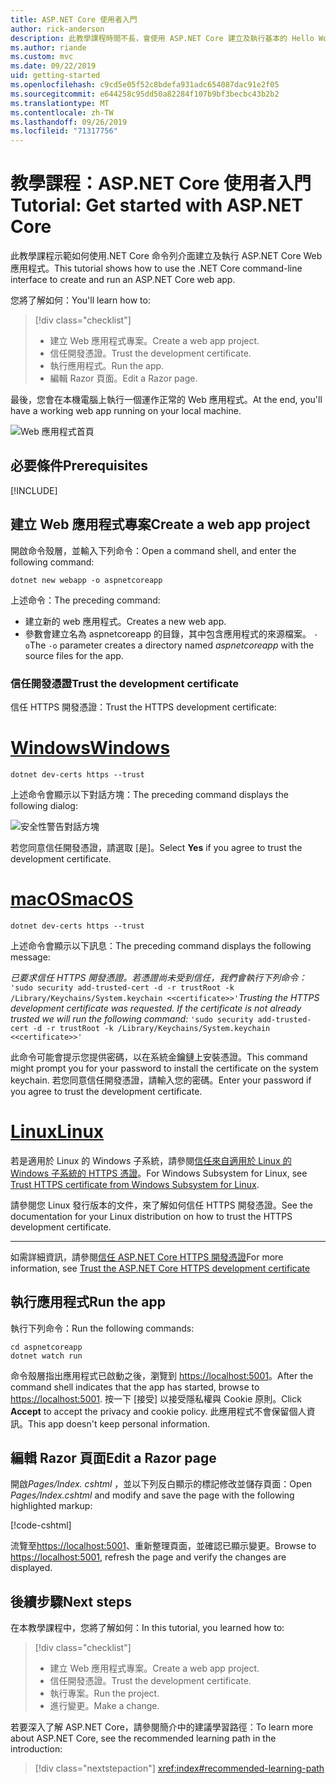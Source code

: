 ```yaml
---
title: ASP.NET Core 使用者入門
author: rick-anderson
description: 此教學課程時間不長，會使用 ASP.NET Core 建立及執行基本的 Hello World 應用程式。
ms.author: riande
ms.custom: mvc
ms.date: 09/22/2019
uid: getting-started
ms.openlocfilehash: c9cd5e05f52c8bdefa931adc654087dac91e2f05
ms.sourcegitcommit: e644258c95dd50a82284f107b9bf3becbc43b2b2
ms.translationtype: MT
ms.contentlocale: zh-TW
ms.lasthandoff: 09/26/2019
ms.locfileid: "71317756"
---
```

# <a name="tutorial-get-started-with-aspnet-core"></a><span data-ttu-id="570b1-103">教學課程：ASP.NET Core 使用者入門</span><span class="sxs-lookup"><span data-stu-id="570b1-103">Tutorial: Get started with ASP.NET Core</span></span>

<span data-ttu-id="570b1-104">此教學課程示範如何使用.NET Core 命令列介面建立及執行 ASP.NET Core Web 應用程式。</span><span class="sxs-lookup"><span data-stu-id="570b1-104">This tutorial shows how to use the .NET Core command-line interface to create and run an ASP.NET Core web app.</span></span>

<span data-ttu-id="570b1-105">您將了解如何：</span><span class="sxs-lookup"><span data-stu-id="570b1-105">You'll learn how to:</span></span>

> [!div class="checklist"]
> * <span data-ttu-id="570b1-106">建立 Web 應用程式專案。</span><span class="sxs-lookup"><span data-stu-id="570b1-106">Create a web app project.</span></span>
> * <span data-ttu-id="570b1-107">信任開發憑證。</span><span class="sxs-lookup"><span data-stu-id="570b1-107">Trust the development certificate.</span></span>
> * <span data-ttu-id="570b1-108">執行應用程式。</span><span class="sxs-lookup"><span data-stu-id="570b1-108">Run the app.</span></span>
> * <span data-ttu-id="570b1-109">編輯 Razor 頁面。</span><span class="sxs-lookup"><span data-stu-id="570b1-109">Edit a Razor page.</span></span>

<span data-ttu-id="570b1-110">最後，您會在本機電腦上執行一個運作正常的 Web 應用程式。</span><span class="sxs-lookup"><span data-stu-id="570b1-110">At the end, you'll have a working web app running on your local machine.</span></span>

![Web 應用程式首頁](_static/home-page.png)

## <a name="prerequisites"></a><span data-ttu-id="570b1-112">必要條件</span><span class="sxs-lookup"><span data-stu-id="570b1-112">Prerequisites</span></span>

[!INCLUDE[](~/includes/3.0-SDK.md)]

## <a name="create-a-web-app-project"></a><span data-ttu-id="570b1-113">建立 Web 應用程式專案</span><span class="sxs-lookup"><span data-stu-id="570b1-113">Create a web app project</span></span>

<span data-ttu-id="570b1-114">開啟命令殼層，並輸入下列命令：</span><span class="sxs-lookup"><span data-stu-id="570b1-114">Open a command shell, and enter the following command:</span></span>

```dotnetcli
dotnet new webapp -o aspnetcoreapp
```

<span data-ttu-id="570b1-115">上述命令：</span><span class="sxs-lookup"><span data-stu-id="570b1-115">The preceding command:</span></span>

* <span data-ttu-id="570b1-116">建立新的 web 應用程式。</span><span class="sxs-lookup"><span data-stu-id="570b1-116">Creates a new web app.</span></span>  
* <span data-ttu-id="570b1-117">參數會建立名為 aspnetcoreapp 的目錄，其中包含應用程式的來源檔案。 `-o`</span><span class="sxs-lookup"><span data-stu-id="570b1-117">The `-o` parameter creates a directory named *aspnetcoreapp* with the source files for the app.</span></span>

### <a name="trust-the-development-certificate"></a><span data-ttu-id="570b1-118">信任開發憑證</span><span class="sxs-lookup"><span data-stu-id="570b1-118">Trust the development certificate</span></span>

<span data-ttu-id="570b1-119">信任 HTTPS 開發憑證：</span><span class="sxs-lookup"><span data-stu-id="570b1-119">Trust the HTTPS development certificate:</span></span>

# <a name="windowstabwindows"></a>[<span data-ttu-id="570b1-120">Windows</span><span class="sxs-lookup"><span data-stu-id="570b1-120">Windows</span></span>](#tab/windows)

```dotnetcli
dotnet dev-certs https --trust
```

<span data-ttu-id="570b1-121">上述命令會顯示以下對話方塊：</span><span class="sxs-lookup"><span data-stu-id="570b1-121">The preceding command displays the following dialog:</span></span>

![安全性警告對話方塊](~/getting-started/_static/cert.png)

<span data-ttu-id="570b1-123">若您同意信任開發憑證，請選取 [是]。</span><span class="sxs-lookup"><span data-stu-id="570b1-123">Select **Yes** if you agree to trust the development certificate.</span></span>

# <a name="macostabmacos"></a>[<span data-ttu-id="570b1-124">macOS</span><span class="sxs-lookup"><span data-stu-id="570b1-124">macOS</span></span>](#tab/macos)

```dotnetcli
dotnet dev-certs https --trust
```

<span data-ttu-id="570b1-125">上述命令會顯示以下訊息：</span><span class="sxs-lookup"><span data-stu-id="570b1-125">The preceding command displays the following message:</span></span>

<span data-ttu-id="570b1-126">*已要求信任 HTTPS 開發憑證。若憑證尚未受到信任，我們會執行下列命令：* `'sudo security add-trusted-cert -d -r trustRoot -k /Library/Keychains/System.keychain <<certificate>>'`</span><span class="sxs-lookup"><span data-stu-id="570b1-126">*Trusting the HTTPS development certificate was requested. If the certificate is not already trusted we will run the following command:* `'sudo security add-trusted-cert -d -r trustRoot -k /Library/Keychains/System.keychain <<certificate>>'`</span></span>

<span data-ttu-id="570b1-127">此命令可能會提示您提供密碼，以在系統金鑰鏈上安裝憑證。</span><span class="sxs-lookup"><span data-stu-id="570b1-127">This command might prompt you for your password to install the certificate on the system keychain.</span></span> <span data-ttu-id="570b1-128">若您同意信任開發憑證，請輸入您的密碼。</span><span class="sxs-lookup"><span data-stu-id="570b1-128">Enter your password if you agree to trust the development certificate.</span></span>

# <a name="linuxtablinux"></a>[<span data-ttu-id="570b1-129">Linux</span><span class="sxs-lookup"><span data-stu-id="570b1-129">Linux</span></span>](#tab/linux)

<span data-ttu-id="570b1-130">若是適用於 Linux 的 Windows 子系統，請參閱[信任來自適用於 Linux 的 Windows 子系統的 HTTPS 憑證](xref:security/enforcing-ssl#wsl)。</span><span class="sxs-lookup"><span data-stu-id="570b1-130">For Windows Subsystem for Linux, see [Trust HTTPS certificate from Windows Subsystem for Linux](xref:security/enforcing-ssl#wsl).</span></span>

<span data-ttu-id="570b1-131">請參閱您 Linux 發行版本的文件，來了解如何信任 HTTPS 開發憑證。</span><span class="sxs-lookup"><span data-stu-id="570b1-131">See the documentation for your Linux distribution on how to trust the HTTPS development certificate.</span></span>

---

<span data-ttu-id="570b1-132">如需詳細資訊，請參閱[信任 ASP.NET Core HTTPS 開發憑證](xref:security/enforcing-ssl#trust-the-aspnet-core-https-development-certificate-on-windows-and-macos)</span><span class="sxs-lookup"><span data-stu-id="570b1-132">For more information, see [Trust the ASP.NET Core HTTPS development certificate](xref:security/enforcing-ssl#trust-the-aspnet-core-https-development-certificate-on-windows-and-macos)</span></span>

## <a name="run-the-app"></a><span data-ttu-id="570b1-133">執行應用程式</span><span class="sxs-lookup"><span data-stu-id="570b1-133">Run the app</span></span>

<span data-ttu-id="570b1-134">執行下列命令：</span><span class="sxs-lookup"><span data-stu-id="570b1-134">Run the following commands:</span></span>

```dotnetcli
cd aspnetcoreapp
dotnet watch run
```

<span data-ttu-id="570b1-135">命令殼層指出應用程式已啟動之後，瀏覽到 [https://localhost:5001](https://localhost:5001)。</span><span class="sxs-lookup"><span data-stu-id="570b1-135">After the command shell indicates that the app has started, browse to [https://localhost:5001](https://localhost:5001).</span></span> <span data-ttu-id="570b1-136">按一下 [接受] 以接受隱私權與 Cookie 原則。</span><span class="sxs-lookup"><span data-stu-id="570b1-136">Click **Accept** to accept the privacy and cookie policy.</span></span> <span data-ttu-id="570b1-137">此應用程式不會保留個人資訊。</span><span class="sxs-lookup"><span data-stu-id="570b1-137">This app doesn't keep personal information.</span></span>

## <a name="edit-a-razor-page"></a><span data-ttu-id="570b1-138">編輯 Razor 頁面</span><span class="sxs-lookup"><span data-stu-id="570b1-138">Edit a Razor page</span></span>

<span data-ttu-id="570b1-139">開啟*Pages/Index. cshtml* ，並以下列反白顯示的標記修改並儲存頁面：</span><span class="sxs-lookup"><span data-stu-id="570b1-139">Open *Pages/Index.cshtml* and modify and save the page with the following highlighted markup:</span></span>

[!code-cshtml[](sample/index.cshtml?highlight=9)]

<span data-ttu-id="570b1-140">流覽至[https://localhost:5001](https://localhost:5001)、重新整理頁面，並確認已顯示變更。</span><span class="sxs-lookup"><span data-stu-id="570b1-140">Browse to [https://localhost:5001](https://localhost:5001), refresh the page and verify the changes are displayed.</span></span>

## <a name="next-steps"></a><span data-ttu-id="570b1-141">後續步驟</span><span class="sxs-lookup"><span data-stu-id="570b1-141">Next steps</span></span>

<span data-ttu-id="570b1-142">在本教學課程中，您將了解如何：</span><span class="sxs-lookup"><span data-stu-id="570b1-142">In this tutorial, you learned how to:</span></span>

> [!div class="checklist"]
> * <span data-ttu-id="570b1-143">建立 Web 應用程式專案。</span><span class="sxs-lookup"><span data-stu-id="570b1-143">Create a web app project.</span></span>
> * <span data-ttu-id="570b1-144">信任開發憑證。</span><span class="sxs-lookup"><span data-stu-id="570b1-144">Trust the development certificate.</span></span>
> * <span data-ttu-id="570b1-145">執行專案。</span><span class="sxs-lookup"><span data-stu-id="570b1-145">Run the project.</span></span>
> * <span data-ttu-id="570b1-146">進行變更。</span><span class="sxs-lookup"><span data-stu-id="570b1-146">Make a change.</span></span>

<span data-ttu-id="570b1-147">若要深入了解 ASP.NET Core，請參閱簡介中的建議學習路徑：</span><span class="sxs-lookup"><span data-stu-id="570b1-147">To learn more about ASP.NET Core, see the recommended learning path in the introduction:</span></span>

> [!div class="nextstepaction"]
> <xref:index#recommended-learning-path>
